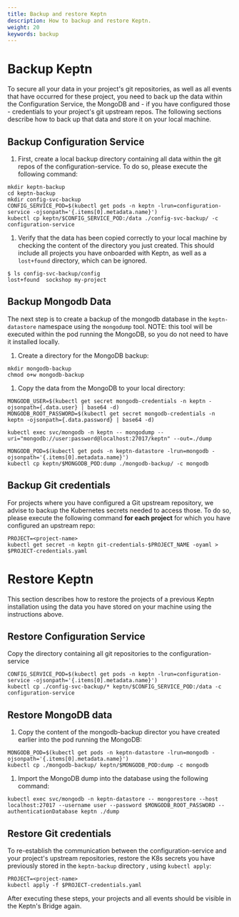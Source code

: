 ```yaml
---
title: Backup and restore Keptn
description: How to backup and restore Keptn.
weight: 20
keywords: backup
---
```


# Backup Keptn 

To secure all your data in your project's git repositories, as well as all events that have occurred for these project, you need to 
back up the data within the Configuration Service, the MongoDB and - if you have configured those - credentials to your project's git upstream repos.
The following sections describe how to back up that data and store it on your local machine.

## Backup Configuration Service

1. First, create a local backup directory containing all data within the git repos of the configuration-service. To do so, please execute the following command:

```console
mkdir keptn-backup
cd keptn-backup
mkdir config-svc-backup
CONFIG_SERVICE_POD=$(kubectl get pods -n keptn -lrun=configuration-service -ojsonpath='{.items[0].metadata.name}')
kubectl cp keptn/$CONFIG_SERVICE_POD:/data ./config-svc-backup/ -c configuration-service
```

1. Verify that the data has been copied correctly to your local machine by checking the content of the directory you just created. 
This should include all projects you have onboarded with Keptn, as well as a `lost+found` directory, which can be ignored.

```console
$ ls config-svc-backup/config
lost+found	sockshop my-project
```

## Backup Mongodb Data

The next step is to create a backup of the mongodb database in the `keptn-datastore` namespace using the `mongodump` tool.
NOTE: this tool will be executed within the pod running the MongoDB, so you do not need to have it installed locally.

1. Create a directory for the MongoDB backup:

```console
mkdir mongodb-backup
chmod o+w mongodb-backup
```

1. Copy the data from the MongoDB to your local directory:

```console
MONGODB_USER=$(kubectl get secret mongodb-credentials -n keptn -ojsonpath={.data.user} | base64 -d)
MONGODB_ROOT_PASSWORD=$(kubectl get secret mongodb-credentials -n keptn -ojsonpath={.data.password} | base64 -d)

kubectl exec svc/mongodb -n keptn -- mongodump --uri="mongodb://user:password@localhost:27017/keptn" --out=./dump

MONGODB_POD=$(kubectl get pods -n keptn-datastore -lrun=mongodb -ojsonpath='{.items[0].metadata.name}')
kubectl cp keptn/$MONGODB_POD:dump ./mongodb-backup/ -c mongodb
```

## Backup Git credentials

For projects where you have configured a Git upstream repository, we advise to backup the Kubernetes secrets needed to access those.
To do so, please execute the following command **for each project** for which you have configured an upstream repo:

```console
PROJECT=<project-name>
kubectl get secret -n keptn git-credentials-$PROJECT_NAME -oyaml > $PROJECT-credentials.yaml
```

# Restore Keptn

This section describes how to restore the projects of a previous Keptn installation using the data you have stored on your machine using the instructions above.

## Restore Configuration Service

Copy the directory containing all git repositories to the configuration-service

```console
CONFIG_SERVICE_POD=$(kubectl get pods -n keptn -lrun=configuration-service -ojsonpath='{.items[0].metadata.name}')
kubectl cp ./config-svc-backup/* keptn/$CONFIG_SERVICE_POD:/data -c configuration-service
```

## Restore MongoDB data

1. Copy the content of the mongodb-backup director you have created earlier into the pod running the MongoDB:

```console
MONGODB_POD=$(kubectl get pods -n keptn-datastore -lrun=mongodb -ojsonpath='{.items[0].metadata.name}')
kubectl cp ./mongodb-backup/ keptn/$MONGODB_POD:dump -c mongodb
```

1. Import the MongoDB dump into the database using the following command:

```console
kubectl exec svc/mongodb -n keptn-datastore -- mongorestore --host localhost:27017 --username user --password $MONGODB_ROOT_PASSWORD --authenticationDatabase keptn ./dump
```


## Restore Git credentials

To re-establish the communication between the configuration-service and your project's upstream repositories, restore the K8s secrets
you have previously stored in the `keptn-backup` directory , using `kubectl apply`:

```console
PROJECT=<project-name>
kubectl apply -f $PROJECT-credentials.yaml
```

After executing these steps, your projects and all events should be visible in the Keptn's Bridge again.




